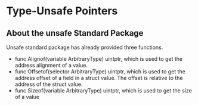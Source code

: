 # Type-Unsafe Pointers

## About the unsafe Standard Package

Unsafe standard package has already provided three functions.

- func Alignof(variable ArbitraryType) uintptr, which is used to get the address alignment of a value.
- func Offsetof(selector ArbitraryType) uintptr, which is used to get the address offset of a field in a struct value. The offset is relative to the address of the struct value.
- func Sizeof(variable ArbitraryType) uintptr, which is used to get the size of a value

